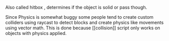 Also called hitbox , determines if the object is solid or pass though.

Since Physics is somewhat buggy some people tend to create custom colliders using raycast to detect blocks and create physics like movements using vector math. This is done because [[collision]] script only works on objects with physics applied.